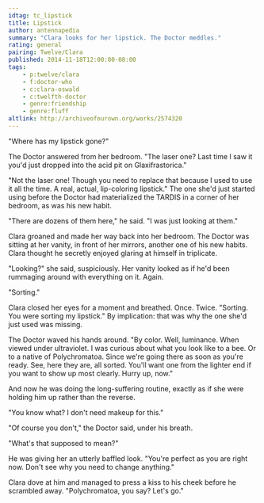 ```yaml
---
idtag: tc_lipstick
title: Lipstick
author: antennapedia
summary: "Clara looks for her lipstick. The Doctor meddles."
rating: general
pairing: Twelve/Clara
published: 2014-11-18T12:00:00-08:00
tags:
    - p:twelve/clara
    - f:doctor-who
    - c:clara-oswald
    - c:twelfth-doctor
    - genre:friendship
    - genre:fluff
altlink: http://archiveofourown.org/works/2574320
---
```

"Where has my lipstick gone?"

The Doctor answered from her bedroom. "The laser one? Last time I saw it you'd just dropped into the acid pit on Glaxifrastorica."

"Not the laser one! Though you need to replace that because I used to use it all the time. A real, actual, lip-coloring lipstick." The one she'd just started using before the Doctor had materialized the TARDIS in a corner of her bedroom, as was his new habit.

"There are dozens of them here," he said. "I was just looking at them."

Clara groaned and made her way back into her bedroom. The Doctor was sitting at her vanity, in front of her mirrors, another one of his new habits. Clara thought he secretly enjoyed glaring at himself in triplicate.

"Looking?" she said, suspiciously. Her vanity looked as if he'd been rummaging around with everything on it. Again.

"Sorting."

Clara closed her eyes for a moment and breathed. Once. Twice. "Sorting. You were sorting my lipstick." By implication: that was why the one she'd just used was missing.

The Doctor waved his hands around. "By color. Well, luminance. When viewed under ultraviolet. I was curious about what you look like to a bee. Or to a native of Polychromatoa. Since we're going there as soon as you're ready. See, here they are, all sorted. You'll want one from the lighter end if you want to show up most clearly. Hurry up, now."

And now he was doing the long-suffering routine, exactly as if she were holding him up rather than the reverse.

"You know what? I don't need makeup for this."

"Of course you don't," the Doctor said, under his breath.

"What's that supposed to mean?"

He was giving her an utterly baffled look. "You're perfect as you are right now. Don't see why you need to change anything."

Clara dove at him and managed to press a kiss to his cheek before he scrambled away. "Polychromatoa, you say? Let's go."
